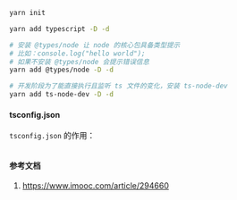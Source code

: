 ```bash
yarn init

yarn add typescript -D -d

# 安装 @types/node 让 node 的核心包具备类型提示
# 比如：console.log("hello world");
# 如果不安装 @types/node 会提示错误信息
yarn add @types/node -D -d

# 开发阶段为了能直接执行且监听 ts 文件的变化，安装 ts-node-dev
yarn add ts-node-dev -D -d
```


#### tsconfig.json
`tsconfig.json` 的作用：

```json

```


#### 参考文档
1. https://www.imooc.com/article/294660